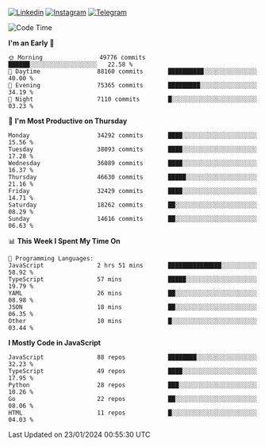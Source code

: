 [![Linkedin](https://img.shields.io/badge/-Archie-blue?style=flat-square&labelColor=gray&logo=Linkedin&logoColor=white&link=https://www.linkedin.com/in/archisdi)](https://www.linkedin.com/in/archisdi)
[![Instagram](https://img.shields.io/badge/-@archisdi-orange?style=flat-square&labelColor=gray&logo=Instagram&logoColor=white&link=https://www.instagram.com/archisdi)](https://www.instagram.com/archisdi)
[![Telegram](https://img.shields.io/badge/-aai-informational?style=flat-square&labelColor=gray&logo=telegram&logoColor=white&link=https://t.me/archisdi)](https://t.me/archisdi)

<!--START_SECTION:waka-->
![Code Time](http://img.shields.io/badge/Code%20Time-2%2C504%20hrs%2049%20mins-blue)

**I'm an Early 🐤** 

```text
🌞 Morning                49776 commits       ██████░░░░░░░░░░░░░░░░░░░   22.58 % 
🌆 Daytime                88160 commits       ██████████░░░░░░░░░░░░░░░   40.00 % 
🌃 Evening                75365 commits       █████████░░░░░░░░░░░░░░░░   34.19 % 
🌙 Night                  7110 commits        █░░░░░░░░░░░░░░░░░░░░░░░░   03.23 % 
```
📅 **I'm Most Productive on Thursday** 

```text
Monday                   34292 commits       ████░░░░░░░░░░░░░░░░░░░░░   15.56 % 
Tuesday                  38093 commits       ████░░░░░░░░░░░░░░░░░░░░░   17.28 % 
Wednesday                36089 commits       ████░░░░░░░░░░░░░░░░░░░░░   16.37 % 
Thursday                 46630 commits       █████░░░░░░░░░░░░░░░░░░░░   21.16 % 
Friday                   32429 commits       ████░░░░░░░░░░░░░░░░░░░░░   14.71 % 
Saturday                 18262 commits       ██░░░░░░░░░░░░░░░░░░░░░░░   08.29 % 
Sunday                   14616 commits       ██░░░░░░░░░░░░░░░░░░░░░░░   06.63 % 
```


📊 **This Week I Spent My Time On** 

```text
💬 Programming Languages: 
JavaScript               2 hrs 51 mins       ███████████████░░░░░░░░░░   58.92 % 
TypeScript               57 mins             █████░░░░░░░░░░░░░░░░░░░░   19.79 % 
YAML                     26 mins             ██░░░░░░░░░░░░░░░░░░░░░░░   08.98 % 
JSON                     18 mins             ██░░░░░░░░░░░░░░░░░░░░░░░   06.35 % 
Other                    10 mins             █░░░░░░░░░░░░░░░░░░░░░░░░   03.44 % 
```

**I Mostly Code in JavaScript** 

```text
JavaScript               88 repos            ████████░░░░░░░░░░░░░░░░░   32.23 % 
TypeScript               49 repos            ████░░░░░░░░░░░░░░░░░░░░░   17.95 % 
Python                   28 repos            ███░░░░░░░░░░░░░░░░░░░░░░   10.26 % 
Go                       22 repos            ██░░░░░░░░░░░░░░░░░░░░░░░   08.06 % 
HTML                     11 repos            █░░░░░░░░░░░░░░░░░░░░░░░░   04.03 % 
```




 Last Updated on 23/01/2024 00:55:30 UTC
<!--END_SECTION:waka-->
